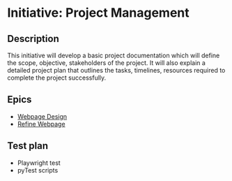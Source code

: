 # Initiative: Project Management
## Description
This initiative will develop a basic project documentation which will define the scope, objective, stakeholders of the project. It will also explain
a detailed project plan that outlines the tasks, timelines, resources required to complete the project successfully.
## Epics
* [Webpage Design](./epics/epic_webdesigntemplate.md)
* [Refine Webpage](./epics/epic_refinewebtemplate.md)
## Test plan
* Playwright test
* pyTest scripts